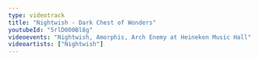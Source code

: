 ```yaml
---
type: videotrack
title: "Nightwish - Dark Chest of Wonders"
youtubeId: "5rlD000Bl8g"
videoevents: "Nightwish, Amorphis, Arch Enemy at Heineken Music Hall"
videoartists: ["Nightwish"]
---
```

